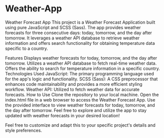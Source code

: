 # Weather-App

Weather Forecast App
This project is a Weather Forecast Application built using pure JavaScript and SCSS (Sass). The app provides weather forecasts for three consecutive days: today, tomorrow, and the day after tomorrow. It leverages a weather API database to retrieve weather information and offers search functionality for obtaining temperature data specific to a country.

Features
Displays weather forecasts for today, tomorrow, and the day after tomorrow.
Utilizes a weather API database to fetch real-time weather data.
Offers the ability to search for temperature information in a specific country.
Technologies Used
JavaScript: The primary programming language used for the app's logic and functionality.
SCSS (Sass): A CSS preprocessor that enhances code maintainability and provides a more efficient styling workflow.
Weather API: Utilized to fetch weather data for accurate forecasts.
How to Use
Clone the repository to your local machine.
Open the index.html file in a web browser to access the Weather Forecast App.
Use the provided interface to view weather forecasts for today, tomorrow, and the day after tomorrow.
Feel free to explore and utilize the app to stay updated with weather forecasts in your desired location!

Feel free to customize and adapt this to your specific project's details and style preferences.
